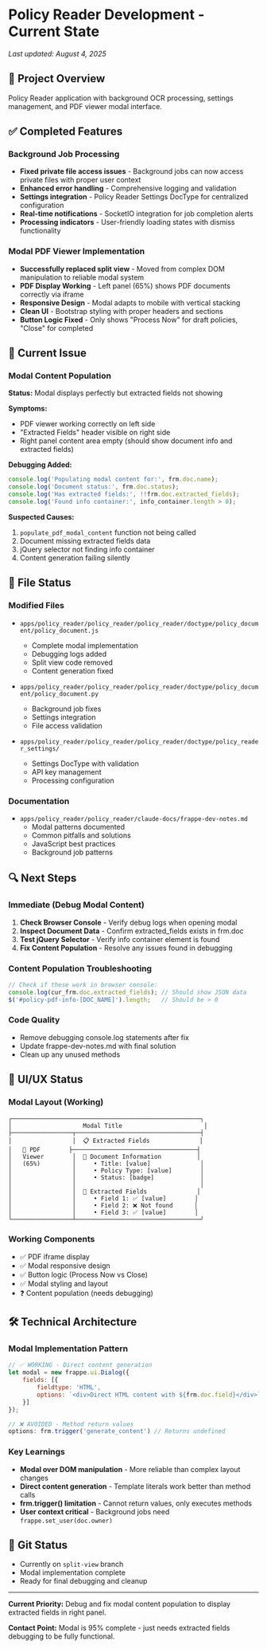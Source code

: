 # Policy Reader Development - Current State

*Last updated: August 4, 2025*

## 🎯 Project Overview
Policy Reader application with background OCR processing, settings management, and PDF viewer modal interface.

## ✅ Completed Features

### Background Job Processing
- **Fixed private file access issues** - Background jobs can now access private files with proper user context
- **Enhanced error handling** - Comprehensive logging and validation
- **Settings integration** - Policy Reader Settings DocType for centralized configuration
- **Real-time notifications** - SocketIO integration for job completion alerts
- **Processing indicators** - User-friendly loading states with dismiss functionality

### Modal PDF Viewer Implementation
- **Successfully replaced split view** - Moved from complex DOM manipulation to reliable modal system
- **PDF Display Working** - Left panel (65%) shows PDF documents correctly via iframe
- **Responsive Design** - Modal adapts to mobile with vertical stacking
- **Clean UI** - Bootstrap styling with proper headers and sections
- **Button Logic Fixed** - Only shows "Process Now" for draft policies, "Close" for completed

## 🔧 Current Issue

### Modal Content Population
**Status:** Modal displays perfectly but extracted fields not showing

**Symptoms:**
- PDF viewer working correctly on left side
- "Extracted Fields" header visible on right side  
- Right panel content area empty (should show document info and extracted fields)

**Debugging Added:**
```javascript
console.log('Populating modal content for:', frm.doc.name);
console.log('Document status:', frm.doc.status);
console.log('Has extracted fields:', !!frm.doc.extracted_fields);
console.log('Found info container:', info_container.length > 0);
```

**Suspected Causes:**
1. `populate_pdf_modal_content` function not being called
2. Document missing extracted fields data
3. jQuery selector not finding info container
4. Content generation failing silently

## 📁 File Status

### Modified Files
- `apps/policy_reader/policy_reader/policy_reader/doctype/policy_document/policy_document.js`
  - Complete modal implementation
  - Debugging logs added
  - Split view code removed
  - Content generation fixed

- `apps/policy_reader/policy_reader/policy_reader/doctype/policy_document/policy_document.py`
  - Background job fixes
  - Settings integration
  - File access validation

- `apps/policy_reader/policy_reader/policy_reader/doctype/policy_reader_settings/`
  - Settings DocType with validation
  - API key management
  - Processing configuration

### Documentation
- `apps/policy_reader/policy_reader/claude-docs/frappe-dev-notes.md`
  - Modal patterns documented
  - Common pitfalls and solutions
  - JavaScript best practices
  - Background job patterns

## 🔍 Next Steps

### Immediate (Debug Modal Content)
1. **Check Browser Console** - Verify debug logs when opening modal
2. **Inspect Document Data** - Confirm extracted_fields exists in frm.doc
3. **Test jQuery Selector** - Verify info container element is found
4. **Fix Content Population** - Resolve any issues found in debugging

### Content Population Troubleshooting
```javascript
// Check if these work in browser console:
console.log(cur_frm.doc.extracted_fields); // Should show JSON data
$('#policy-pdf-info-[DOC_NAME]').length;   // Should be > 0
```

### Code Quality
- Remove debugging console.log statements after fix
- Update frappe-dev-notes.md with final solution
- Clean up any unused methods

## 🎨 UI/UX Status

### Modal Layout (Working)
```
┌─────────────────────────────────────────────────────┐
│                    Modal Title                       │
├─────────────────┬───────────────────────────────────┤
│                 │  📋 Extracted Fields              │
│   📄 PDF        ├───────────────────────────────────┤
│   Viewer        │  🔲 Document Information          │
│   (65%)         │     • Title: [value]              │
│                 │     • Policy Type: [value]        │
│                 │     • Status: [badge]             │
│                 │                                   │
│                 │  🔲 Extracted Fields              │
│                 │     • Field 1: ✅ [value]        │
│                 │     • Field 2: ❌ Not found      │
│                 │     • Field 3: ✅ [value]        │
└─────────────────┴───────────────────────────────────┘
```

### Working Components
- ✅ PDF iframe display
- ✅ Modal responsive design  
- ✅ Button logic (Process Now vs Close)
- ✅ Modal styling and layout
- ❓ Content population (needs debugging)

## 🛠️ Technical Architecture

### Modal Implementation Pattern
```javascript
// ✅ WORKING - Direct content generation
let modal = new frappe.ui.Dialog({
    fields: [{
        fieldtype: 'HTML',
        options: `<div>Direct HTML content with ${frm.doc.field}</div>`
    }]
});

// ❌ AVOIDED - Method return values  
options: frm.trigger('generate_content') // Returns undefined
```

### Key Learnings
- **Modal over DOM manipulation** - More reliable than complex layout changes
- **Direct content generation** - Template literals work better than method calls
- **frm.trigger() limitation** - Cannot return values, only executes methods
- **User context critical** - Background jobs need `frappe.set_user(doc.owner)`

## 🔄 Git Status
- Currently on `split-view` branch
- Modal implementation complete
- Ready for final debugging and cleanup

---

**Current Priority:** Debug and fix modal content population to display extracted fields in right panel.

**Contact Point:** Modal is 95% complete - just needs extracted fields debugging to be fully functional.